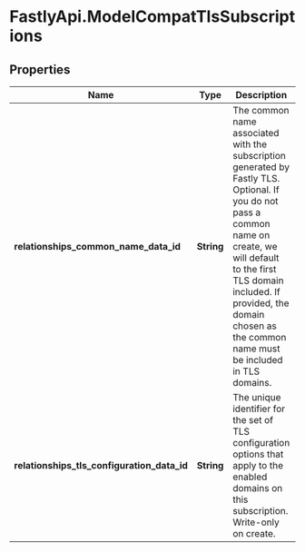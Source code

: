# FastlyApi.ModelCompatTlsSubscriptions

## Properties

Name | Type | Description | Notes
------------ | ------------- | ------------- | -------------
**relationships_common_name_data_id** | **String** | The common name associated with the subscription generated by Fastly TLS. Optional. If you do not pass a common name on create, we will default to the first TLS domain included. If provided, the domain chosen as the common name must be included in TLS domains. | [optional] 
**relationships_tls_configuration_data_id** | **String** | The unique identifier for the set of TLS configuration options that apply to the enabled domains on this subscription. Write-only on create. | [optional] 


